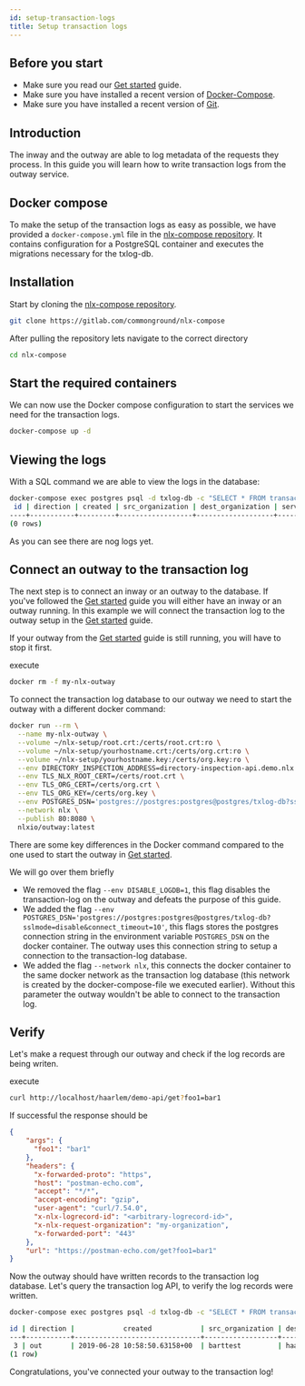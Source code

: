 ```yaml
---
id: setup-transaction-logs
title: Setup transaction logs
---
```


## Before you start

- Make sure you read our [Get started](../../get-started/setup-your-environment) guide.
- Make sure you have installed a recent version of [Docker-Compose](https://docs.docker.com/compose/install/).
- Make sure you have installed a recent version of [Git](https://git-scm.com/downloads).

## Introduction

The inway and the outway are able to log metadata of the requests they process. In this guide you will learn how to write transaction logs from the outway service.

## Docker compose

To make the setup of the transaction logs as easy as possible, we have provided a `docker-compose.yml` file in the [nlx-compose repository](https://gitlab.com/commonground/nlx-compose). It contains configuration for a PostgreSQL container and executes the migrations necessary for the txlog-db.

## Installation

Start by cloning the [nlx-compose repository](https://gitlab.com/commonground/nlx-compose).

```bash
git clone https://gitlab.com/commonground/nlx-compose
```

After pulling the repository lets navigate to the correct directory

```bash
cd nlx-compose
```

## Start the required containers

We can now use the Docker compose configuration to start the services we need for the transaction logs.

```bash
docker-compose up -d
```

## Viewing the logs

With a SQL command we are able to view the logs in the database:

```bash
docker-compose exec postgres psql -d txlog-db -c "SELECT * FROM transactionlog.records ORDER BY id DESC;"
 id | direction | created | src_organization | dest_organization | service_name | logrecord_id | data
----+-----------+---------+------------------+-------------------+--------------+--------------+------
(0 rows)
```

As you can see there are nog logs yet.

## Connect an outway to the transaction log

The next step is to connect an inway or an outway to the database. If you've followed the [Get started](../../get-started/setup-your-environment) guide you will either have an inway or an outway running. In this example we will connect the transaction log to the outway setup in the [Get started](../../get-started/consume-an-api) guide.

If your outway from the [Get started](../../get-started/consume-an-api) guide is still running, you will have to stop it first.

execute

```bash
docker rm -f my-nlx-outway
```

To connect the transaction log database to our outway we need to start the outway with a different docker command:

```bash
docker run --rm \
  --name my-nlx-outway \
  --volume ~/nlx-setup/root.crt:/certs/root.crt:ro \
  --volume ~/nlx-setup/yourhostname.crt:/certs/org.crt:ro \
  --volume ~/nlx-setup/yourhostname.key:/certs/org.key:ro \
  --env DIRECTORY_INSPECTION_ADDRESS=directory-inspection-api.demo.nlx.io:443 \
  --env TLS_NLX_ROOT_CERT=/certs/root.crt \
  --env TLS_ORG_CERT=/certs/org.crt \
  --env TLS_ORG_KEY=/certs/org.key \
  --env POSTGRES_DSN='postgres://postgres:postgres@postgres/txlog-db?sslmode=disable&connect_timeout=10' \
  --network nlx \
  --publish 80:8080 \
  nlxio/outway:latest
```

There are some key differences in the Docker command compared to the one used to start the outway in [Get started](../../get-started/consume-an-api).

We will go over them briefly

* We removed the flag `--env DISABLE_LOGDB=1`, this flag disables the transaction-log on the outway and defeats the purpose of this guide.
* We added the flag `--env POSTGRES_DSN='postgres://postgres:postgres@postgres/txlog-db?sslmode=disable&connect_timeout=10'`, this flags stores the postgres connection string in the environment variable `POSTGRES_DSN` on the docker container. The outway uses this connection string to setup a connection to the transaction-log database.
* We added the flag `--network nlx`, this connects the docker container to the same docker network as the transaction log database (this network is created by the docker-compose-file we executed earlier). Without this parameter the outway wouldn't be able to connect to the transaction log.


## Verify

Let's make a request through our outway and check if the log records are being writen.

execute

```bash
curl http://localhost/haarlem/demo-api/get?foo1=bar1
```

If successful the response should be

```json
{
	"args": {
	  "foo1": "bar1"
	},
	"headers": {
	  "x-forwarded-proto": "https",
	  "host": "postman-echo.com",
	  "accept": "*/*",
	  "accept-encoding": "gzip",
	  "user-agent": "curl/7.54.0",
	  "x-nlx-logrecord-id": "<arbitrary-logrecord-id>",
	  "x-nlx-request-organization": "my-organization",
	  "x-forwarded-port": "443"
	},
	"url": "https://postman-echo.com/get?foo1=bar1"
}
```

Now the outway should have written records to the transaction log database. Let's query the transaction log API, to verify the log records were written.

```bash
docker-compose exec postgres psql -d txlog-db -c "SELECT * FROM transactionlog.records ORDER BY id DESC;"

id | direction |            created            | src_organization | dest_organization | service_name | logrecord_id  |          data
---+-----------+-------------------------------+------------------+-------------------+--------------+---------------+-------------------------
 3 | out       | 2019-06-28 10:58:50.63158+00  | barttest         | haarlem           | demo-api     | dmv593btpr9rh | {"request-path": "get"}
(1 row)
```

Congratulations, you've connected your outway to the transaction log!
